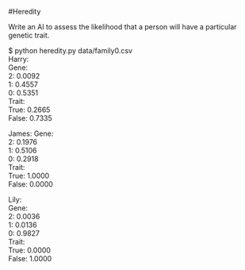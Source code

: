 #Heredity

Write an AI to assess the likelihood that a person will have a particular genetic trait.

$ python heredity.py data/family0.csv  
Harry:  
    Gene:  
      2: 0.0092   
      1: 0.4557  
      0: 0.5351  
    Trait:  
      True: 0.2665  
      False: 0.7335  
    
James: 
    Gene:  
      2: 0.1976  
      1: 0.5106  
      0: 0.2918  
    Trait:  
      True: 1.0000  
      False: 0.0000  
    
Lily:  
    Gene:  
      2: 0.0036  
      1: 0.0136  
      0: 0.9827  
    Trait:  
      True: 0.0000  
      False: 1.0000  
